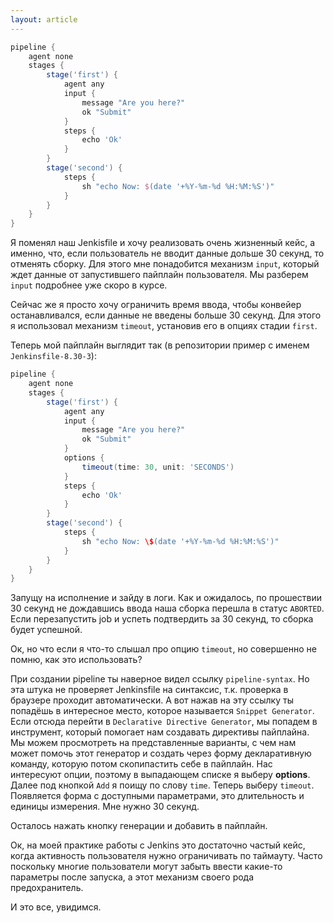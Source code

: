 ```yaml
---
layout: article
---
```

```groovy
pipeline {
    agent none
    stages {
        stage('first') {
            agent any
            input {
                message "Are you here?"
                ok "Submit"
            }
            steps {
                echo 'Ok'
            }
        }
        stage('second') {
            steps {
                sh "echo Now: $(date '+%Y-%m-%d %H:%M:%S')"
            }
        }
    }
}
```

Я поменял наш Jenkisfile и хочу реализовать очень жизненный кейс, а именно, что, если пользователь не вводит данные дольше 30 секунд, то отменять сборку. Для этого мне понадобится механизм `input`, который ждет данные от запустившего пайплайн пользователя. Мы разберем `input` подробнее уже скоро в курсе.

Сейчас же я просто хочу ограничить время ввода, чтобы конвейер останавливался, если данные не введены больше 30 секунд. Для этого я использовал механизм `timeout`, установив его в опциях стадии `first`.

Теперь мой пайплайн выглядит так (в репозитории пример с именем `Jenkinsfile-8.30-3`):

```groovy
pipeline {
    agent none
    stages {
        stage('first') {
            agent any
            input {
                message "Are you here?"
                ok "Submit"
            }
            options {
                timeout(time: 30, unit: 'SECONDS')
            }
            steps {
                echo 'Ok'
            }
        }
        stage('second') {
            steps {
                sh "echo Now: \$(date '+%Y-%m-%d %H:%M:%S')"
            }
        }
    }
}
```

Запущу на исполнение и зайду в логи. Как и ожидалось, по прошествии 30 секунд не дождавшись ввода наша сборка перешла в статус `ABORTED`. Если перезапустить job и успеть подтвердить за 30 секунд, то сборка будет успешной.

Ок, но что если я что-то слышал про опцию `timeout`, но совершенно не помню, как это использовать? 

При создании pipeline ты наверное видел ссылку `pipeline-syntax`. Но эта штука не проверяет Jenkinsfile на синтаксис, т.к. проверка в браузере проходит автоматически. А вот нажав на эту ссылку ты попадёшь в интересное место, которое называется `Snippet Generator`. Если отсюда перейти в `Declarative Directive Generator`, мы попадем в инструмент, который помогает нам создавать директивы пайплайна. Мы можем просмотреть на представленные варианты, с чем нам может помочь этот генератор и создать через форму декларативную команду, которую потом скопипастить себе в пайплайн. Нас интересуют опции, поэтому в выпадающем списке я выберу **options**. Далее под кнопкой `Add` я поищу по слову `time`. Теперь выберу `timeout`. Появляется форма с доступными параметрами, это длительность и единицы измерения. Мне нужно 30 секунд.

Осталось нажать кнопку генерации и добавить в пайплайн.

Ок, на моей практике работы с Jenkins это достаточно частый кейс, когда активность пользователя нужно ограничивать по таймауту. Часто поскольку многие пользователи могут забыть ввести какие-то параметры после запуска, а этот механизм своего рода предохранитель.

И это все, увидимся.
